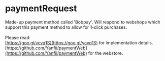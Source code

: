 # paymentRequest
Made-up payment method called 'Bobpay'. Will respond to webshops which support this payment method to allow for 1-click purchases. 
<br />
<br />
Please read: <br />
[https://goo.gl/ycvq1S](https://goo.gl/ycvq1S) for implementation details. <br />
[https://github.com/Yanfii/paymentWeb](https://github.com/Yanfii/paymentWeb) for the webstore.
